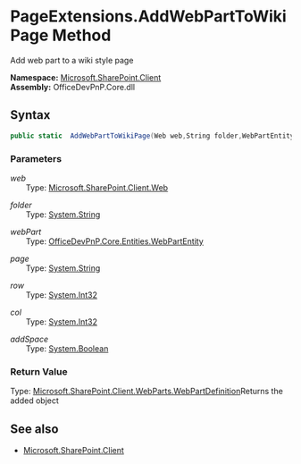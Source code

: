 # PageExtensions.AddWebPartToWikiPage Method  
Add web part to a wiki style page  

**Namespace:** [Microsoft.SharePoint.Client](Microsoft.SharePoint.Client.md)  
**Assembly:** OfficeDevPnP.Core.dll  
## Syntax
```C#
public static  AddWebPartToWikiPage(Web web,String folder,WebPartEntity webPart,String page,Int32 row,Int32 col,Boolean addSpace)
```
### Parameters
*web*  
&emsp;&emsp;Type: [Microsoft.SharePoint.Client.Web](Microsoft.SharePoint.Client.Web.md) 
&emsp;&emsp;  
  
*folder*  
&emsp;&emsp;Type: [System.String](System.String.md) 
&emsp;&emsp;  
  
*webPart*  
&emsp;&emsp;Type: [OfficeDevPnP.Core.Entities.WebPartEntity](OfficeDevPnP.Core.Entities.WebPartEntity.md) 
&emsp;&emsp;  
  
*page*  
&emsp;&emsp;Type: [System.String](System.String.md) 
&emsp;&emsp;  
  
*row*  
&emsp;&emsp;Type: [System.Int32](System.Int32.md) 
&emsp;&emsp;  
  
*col*  
&emsp;&emsp;Type: [System.Int32](System.Int32.md) 
&emsp;&emsp;  
  
*addSpace*  
&emsp;&emsp;Type: [System.Boolean](System.Boolean.md) 
&emsp;&emsp;  
  
### Return Value
Type: [Microsoft.SharePoint.Client.WebParts.WebPartDefinition](Microsoft.SharePoint.Client.WebParts.WebPartDefinition.md  
)Returns the added  object

## See also
- [Microsoft.SharePoint.Client](Microsoft.SharePoint.Client.md)
